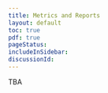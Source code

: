 ```yaml
---
title: Metrics and Reports
layout: default
toc: true
pdf: true
pageStatus: 
includeInSidebar: 
discussionId: 
---
```


TBA


